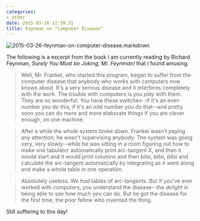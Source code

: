 ```yaml
---
categories:
- other
date: 2015-03-26 12:39:31
title: Feynman on "Computer Disease"
---
```


<img class="img-fluid" src="http://s3-us-west-2.amazonaws.com/pedaldp/images/2015-03-feynman-on-computer-disease/feynman.jpg %}
" alt="2015-03-26-feynman-on-computer-disease.markdown">

The following is a excerpt from the book I am currently reading by Richard Feynman, _Surely You Must be Joking, Mr. Feynman!_ that I found amusing.

> Well, Mr. Frankel, who started this program, began to suffer from the computer disease that anybody who works with computers now knows about. It's a very serious disease and it interferes completely with the work. The trouble with computers is you _play_ with them. They are so wonderful. You have these switches--if it's an even number you do this, if it's an odd number you do that--and pretty soon you can do more and more elaborate things if you are clever enough, on one machine.

> After a while the whole system broke down. Frankel wasn't paying any attention; he wasn't supervising anybody. The system was going very, very slowly--while he was sitting in a room figuring out how to make one tabulator automatically print arc-tangent X, and then it would start and it would print columns and then _bitsi, bitsi, bitsi_ and calculate the arc-tangent automatically by integrating as it went along and make a whole table in one operation.

> Absolutely useless. We _had_ tables of arc-tangents. But if you've ever worked with computers, you understand the disease--the _delight_ in being able to see how much you can do. But he got the disease for the first time, the poor fellow who invented the thing.


Still suffering to this day!